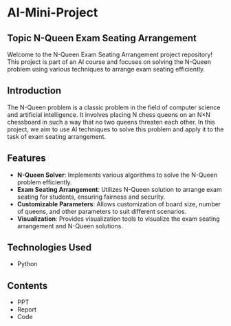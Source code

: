 # AI-Mini-Project

## Topic N-Queen Exam Seating Arrangement

Welcome to the  N-Queen Exam Seating Arrangement project repository! This project is part of an AI course and focuses on solving the N-Queen problem using various techniques to arrange exam seating efficiently.

## Introduction

The N-Queen problem is a classic problem in the field of computer science and artificial intelligence. It involves placing N chess queens on an N×N chessboard in such a way that no two queens threaten each other. In this project, we aim to use AI techniques to solve this problem and apply it to the task of exam seating arrangement.

## Features

- **N-Queen Solver**: Implements various algorithms to solve the N-Queen problem efficiently.
- **Exam Seating Arrangement**: Utilizes N-Queen solution to arrange exam seating for students, ensuring fairness and security.
- **Customizable Parameters**: Allows customization of board size, number of queens, and other parameters to suit different scenarios.
- **Visualization**: Provides visualization tools to visualize the exam seating arrangement and N-Queen solutions.

## Technologies Used

- Python

## Contents 

- PPT
- Report
- Code
